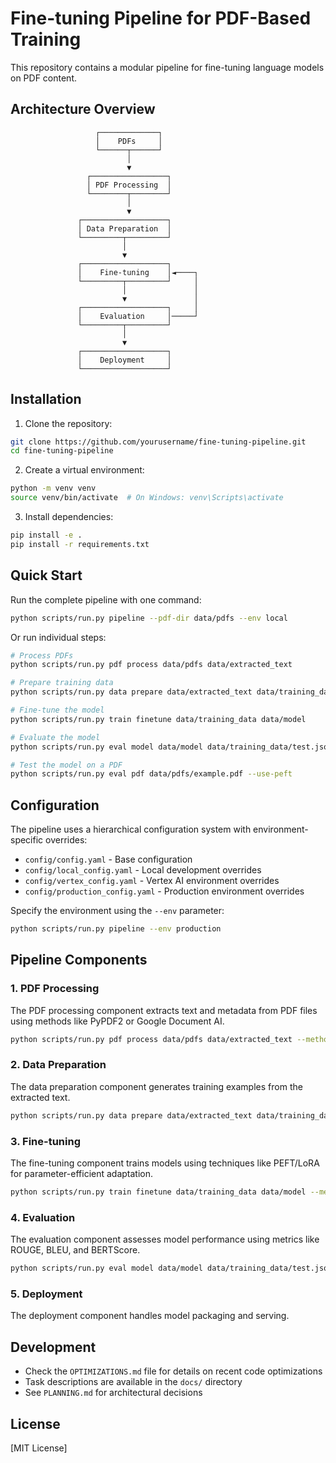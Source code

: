 # Fine-tuning Pipeline for PDF-Based Training

This repository contains a modular pipeline for fine-tuning language models on PDF content.

## Architecture Overview

```
                   ┌─────────────┐
                   │    PDFs     │
                   └──────┬──────┘
                          │
                          ▼
                 ┌─────────────────┐
                 │ PDF Processing  │
                 └────────┬────────┘
                          │
                          ▼
               ┌───────────────────┐
               │ Data Preparation  │
               └─────────┬─────────┘
                         │
                         ▼
               ┌───────────────────┐
               │    Fine-tuning    │◄────┐
               └─────────┬─────────┘     │
                         │               │
                         ▼               │
               ┌───────────────────┐     │
               │    Evaluation     │─────┘
               └─────────┬─────────┘
                         │
                         ▼
               ┌───────────────────┐
               │    Deployment     │
               └───────────────────┘
```

## Installation

1. Clone the repository:
```bash
git clone https://github.com/yourusername/fine-tuning-pipeline.git
cd fine-tuning-pipeline
```

2. Create a virtual environment:
```bash
python -m venv venv
source venv/bin/activate  # On Windows: venv\Scripts\activate
```

3. Install dependencies:
```bash
pip install -e .
pip install -r requirements.txt
```

## Quick Start

Run the complete pipeline with one command:

```bash
python scripts/run.py pipeline --pdf-dir data/pdfs --env local
```

Or run individual steps:

```bash
# Process PDFs
python scripts/run.py pdf process data/pdfs data/extracted_text

# Prepare training data
python scripts/run.py data prepare data/extracted_text data/training_data

# Fine-tune the model
python scripts/run.py train finetune data/training_data data/model

# Evaluate the model
python scripts/run.py eval model data/model data/training_data/test.jsonl data/evaluation

# Test the model on a PDF
python scripts/run.py eval pdf data/pdfs/example.pdf --use-peft
```

## Configuration

The pipeline uses a hierarchical configuration system with environment-specific overrides:

- `config/config.yaml` - Base configuration
- `config/local_config.yaml` - Local development overrides
- `config/vertex_config.yaml` - Vertex AI environment overrides
- `config/production_config.yaml` - Production environment overrides

Specify the environment using the `--env` parameter:

```bash
python scripts/run.py pipeline --env production
```

## Pipeline Components

### 1. PDF Processing

The PDF processing component extracts text and metadata from PDF files using methods like PyPDF2 or Google Document AI.

```bash
python scripts/run.py pdf process data/pdfs data/extracted_text --method pypdf2
```

### 2. Data Preparation

The data preparation component generates training examples from the extracted text.

```bash
python scripts/run.py data prepare data/extracted_text data/training_data --quality-report
```

### 3. Fine-tuning

The fine-tuning component trains models using techniques like PEFT/LoRA for parameter-efficient adaptation.

```bash
python scripts/run.py train finetune data/training_data data/model --method peft
```

### 4. Evaluation

The evaluation component assesses model performance using metrics like ROUGE, BLEU, and BERTScore.

```bash
python scripts/run.py eval model data/model data/training_data/test.jsonl data/evaluation
```

### 5. Deployment

The deployment component handles model packaging and serving.

## Development

- Check the `OPTIMIZATIONS.md` file for details on recent code optimizations
- Task descriptions are available in the `docs/` directory
- See `PLANNING.md` for architectural decisions

## License

[MIT License]
